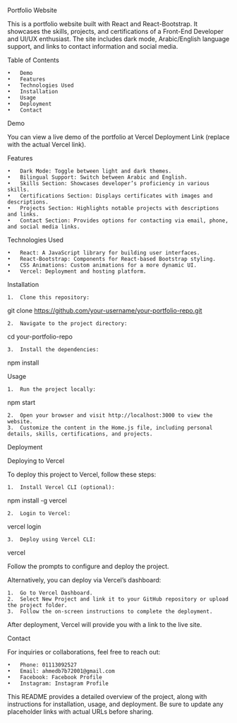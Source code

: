 Portfolio Website

This is a portfolio website built with React and React-Bootstrap. It showcases the skills, projects, and certifications of a Front-End Developer and UI/UX enthusiast. The site includes dark mode, Arabic/English language support, and links to contact information and social media.

Table of Contents

	•	Demo
	•	Features
	•	Technologies Used
	•	Installation
	•	Usage
	•	Deployment
	•	Contact

Demo

You can view a live demo of the portfolio at Vercel Deployment Link (replace with the actual Vercel link).

Features

	•	Dark Mode: Toggle between light and dark themes.
	•	Bilingual Support: Switch between Arabic and English.
	•	Skills Section: Showcases developer’s proficiency in various skills.
	•	Certifications Section: Displays certificates with images and descriptions.
	•	Projects Section: Highlights notable projects with descriptions and links.
	•	Contact Section: Provides options for contacting via email, phone, and social media links.

Technologies Used

	•	React: A JavaScript library for building user interfaces.
	•	React-Bootstrap: Components for React-based Bootstrap styling.
	•	CSS Animations: Custom animations for a more dynamic UI.
	•	Vercel: Deployment and hosting platform.

Installation

	1.	Clone this repository:

git clone https://github.com/your-username/your-portfolio-repo.git


	2.	Navigate to the project directory:

cd your-portfolio-repo


	3.	Install the dependencies:

npm install



Usage

	1.	Run the project locally:

npm start


	2.	Open your browser and visit http://localhost:3000 to view the website.
	3.	Customize the content in the Home.js file, including personal details, skills, certifications, and projects.

Deployment

Deploying to Vercel

To deploy this project to Vercel, follow these steps:

	1.	Install Vercel CLI (optional):

npm install -g vercel


	2.	Login to Vercel:

vercel login


	3.	Deploy using Vercel CLI:

vercel

Follow the prompts to configure and deploy the project.

Alternatively, you can deploy via Vercel’s dashboard:

	1.	Go to Vercel Dashboard.
	2.	Select New Project and link it to your GitHub repository or upload the project folder.
	3.	Follow the on-screen instructions to complete the deployment.

After deployment, Vercel will provide you with a link to the live site.

Contact

For inquiries or collaborations, feel free to reach out:

	•	Phone: 01113092527
	•	Email: ahmedb7b72001@gmail.com
	•	Facebook: Facebook Profile
	•	Instagram: Instagram Profile

This README provides a detailed overview of the project, along with instructions for installation, usage, and deployment. Be sure to update any placeholder links with actual URLs before sharing.